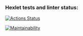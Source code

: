 ### Hexlet tests and linter status:
[![Actions Status](https://github.com/nbardzinkevichh/frontend-project-44/actions/workflows/hexlet-check.yml/badge.svg)](https://github.com/nbardzinkevichh/frontend-project-44/actions)

[![Maintainability](https://api.codeclimate.com/v1/badges/417459f0dc13e7a3f8f5/maintainability)](https://codeclimate.com/github/nbardzinkevichh/frontend-project-44/maintainability)

